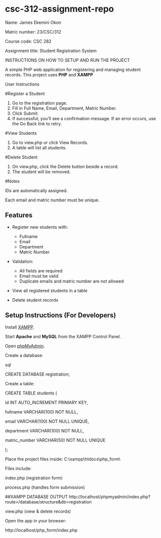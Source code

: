# csc-312-assignment-repo
Name: James Ekemini Okon

Matric number: 23/CSC/312

Course code: CSC 282

Assignment title: Student Registration System 


INSTRUCTIONS ON HOW TO SETUP AND RUN THE PROJECT 

A simple PHP web application for registering and managing student records. 
This project uses **PHP** and **XAMPP**

User Instructions

#Register a Student

1. Go to the registration page.
2. Fill in Full Name, Email, Department, Matric Number.
3. Click Submit.
4. If successful, you’ll see a confirmation message.
If an error occurs, use the Go Back link to retry.

#View Students
1. Go to view.php or click View Records.
2. A table will list all students.
   
#Delete Student
1. On view.php, click the Delete button beside a record.
2. The student will be removed.

#Notes

IDs are automatically assigned.

Each email and matric number must be unique.


## Features
- Register new students with:
  - Fullname
  - Email
  - Department
  - Matric Number
    
- Validation:
  - All fields are required
  - Email must be valid
  - Duplicate emails and matric number are not allowed
    
- View all registered students in a table
- Delete student records

## Setup Instructions (For Developers)

  Install [XAMPP](https://www.apachefriends.org/index.html).
  
  Start **Apache** and **MySQL** from the XAMPP Control Panel.
  
  Open [phpMyAdmin](http://localhost/phpmyadmin/).
  
  Create a database:
  
  sql
  
  CREATE DATABASE registration;
  
  Create a table:
  
  CREATE TABLE students (
  
  id INT AUTO_INCREMENT PRIMARY KEY,
  
  fullname VARCHAR(100) NOT NULL,
  
  email VARCHAR(100) NOT NULL UNIQUE,
  
  department VARCHAR(100) NOT NULL,
  
  matric_number VARCHAR(50) NOT NULL UNIQUE

);


Place the project files inside: C:\xampp\htdocs\php_form\

Files include:

index.php (registration form)

process.php (handles form submission)

##XAMPP DATABASE OUTPUT 
http://localhost/phpmyadmin/index.php?route=/database/structure&db=registration

view.php (view & delete records)


Open the app in your browser:

http://localhost/php_form/index.php
